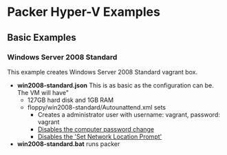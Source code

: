 # Packer Hyper-V Examples

## Basic Examples

### Windows Server 2008 Standard

This example creates Windows Server 2008 Standard vagrant box.

* **win2008-standard.json** This is as basic as the configuration can be. The VM will have"
  * 127GB hard disk and 1GB RAM
  * floppy/win2008-standard/Autounattend.xml sets
    * Creates a administrator user with username: vagrant, password: vagrant
    * [Disables the computer password change](http://misheska.com/blog/2013/07/26/windows-7-automated-install-settings/#turn-off-computer-password)
    * [Disables the 'Set Network Location Prompt'](http://misheska.com/blog/2013/07/26/windows-7-automated-install-settings/#really-disable-set-network-location-prompt)
* **win2008-standard.bat** runs packer
